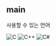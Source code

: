 ## main

사용할 수 있는 언어

<img src="https://img.shields.io/badge/C-A8B9CC?style=flat-square&logo=c&logoColor=white" alt="C">
<img src="https://img.shields.io/badge/C%2B%2B-00599C?style=flat-square&logo=c%2B%2B&logoColor=white" alt="C++">
<img src="https://img.shields.io/badge/C%23-239120?style=flat-square&logo=csharp&logoColor=white" alt="C#">

<!--
**saseolim/saseolim** is a ✨ _special_ ✨ repository because its `README.md` (this file) appears on your GitHub profile.

Here are some ideas to get you started:

- 🔭 I’m currently working on ...
- 🌱 I’m currently learning ...
- 👯 I’m looking to collaborate on ...
- 🤔 I’m looking for help with ...
- 💬 Ask me about ...
- 📫 How to reach me: ...
- 😄 Pronouns: ...
- ⚡ Fun fact: ...
-->
